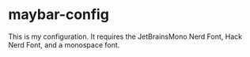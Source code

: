 # maybar-config
This is my configuration.
It requires the JetBrainsMono Nerd Font, Hack Nerd Font, and a monospace font.
